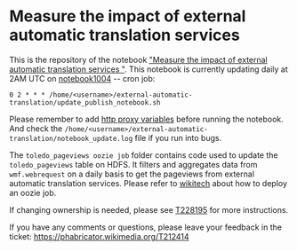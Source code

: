 # Measure the impact of external automatic translation services

This is the repository of the notebook ["Measure the impact of external automatic translation services
"](https://analytics.wikimedia.org/datasets/external-automatic-translation/impact%20of%20external%20automatic%20translation%20services.html). This notebook is currently updating daily at 2AM UTC on [notebook1004](https://wikitech.wikimedia.org/wiki/SWAP) -- cron job: 
```
0 2 * * * /home/<username>/external-automatic-translation/update_publish_notebook.sh
```
Please remember to add [http proxy variables](https://wikitech.wikimedia.org/wiki/HTTP_proxy) before running the notebook. And check the `/home/<username>/external-automatic-translation/notebook_update.log` file if you run into bugs.

The `toledo_pageviews oozie job` folder contains code used to update the `toledo_pageviews` table on HDFS. It filters and aggregates data from `wmf.webrequest` on a daily basis to get the pageviews from external automatic translation services. Please refer to [wikitech](https://wikitech.wikimedia.org/wiki/Analytics/Systems/Cluster/Oozie) about how to deploy an oozie job.

If changing ownership is needed, please see [T228195](https://phabricator.wikimedia.org/T228195) for more instructions.

If you have any comments or questions, please leave your feedback in the ticket: https://phabricator.wikimedia.org/T212414